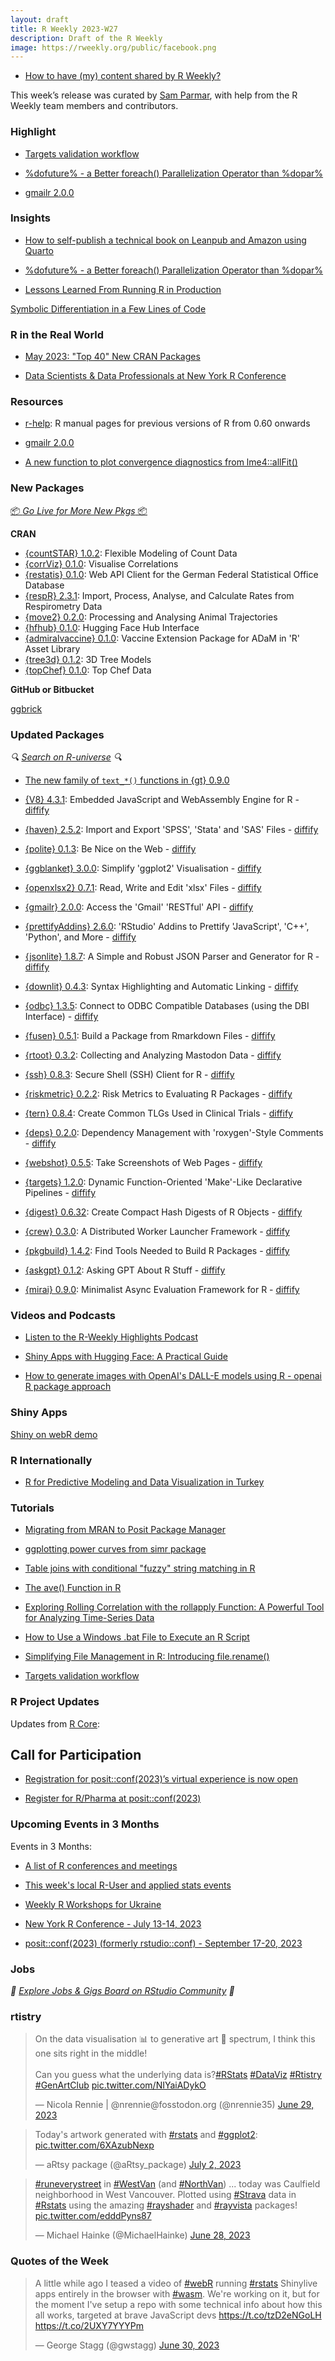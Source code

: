 ```yaml
---
layout: draft
title: R Weekly 2023-W27
description: Draft of the R Weekly
image: https://rweekly.org/public/facebook.png
---
```



+ [How to have (my) content shared by R Weekly?](https://github.com/rweekly/rweekly.org#how-to-have-my-content-shared-by-r-weekly)

This week’s release was curated by [Sam Parmar](https://github.com/parmsam), with help from the R Weekly team members and contributors.



###  Highlight

+ [Targets validation workflow](https://appsilon.github.io/data.validator/articles/targets_workflow.html)

+ [%dofuture% - a Better foreach() Parallelization Operator than %dopar%](https://www.jottr.org/2023/06/26/dofuture/)

+ [gmailr 2.0.0](https://www.tidyverse.org/blog/2023/06/gmailr-2-0-0/)

### Insights

+ [How to self-publish a technical book on Leanpub and Amazon using Quarto](https://www.brodrigues.co/blog/2023-06-29-book_quarto/)

+ [%dofuture% - a Better foreach() Parallelization Operator than %dopar%](https://www.jottr.org/2023/06/26/dofuture/)

+ [Lessons Learned From Running R in Production](https://www.matthewrkaye.com/posts/2023-06-29-lessons-learned-from-running-r-in-production/lessons-learned-from-running-r-in-production.html)

[Symbolic Differentiation in a Few Lines of Code](https://reside-ic.github.io/blog/symbolic-differentiation-in-a-few-lines-of-code/)

### R in the Real World

+ [May 2023: "Top 40" New CRAN Packages](https://rviews.rstudio.com/2023/06/28/may-2023-top-40-new-cran-packages/)

+ [Data Scientists & Data Professionals at New York R Conference](https://www.r-consortium.org/blog/2023/06/22/data-scientists-and-data-professionals-at-new-york-r-conference)

###  Resources

* [r-help](https://github.com/hughjonesd/r-help): R manual pages for previous versions of R from 0.60 onwards

+ [gmailr 2.0.0](https://www.tidyverse.org/blog/2023/06/gmailr-2-0-0/)

+ [A new function to plot convergence diagnostics from lme4::allFit()](https://pablobernabeu.github.io/2023/a-new-function-to-plot-convergence-diagnostics-from-lme4-allfit/)

###  New Packages

<p class="added-hostname"><a href="https://rweekly.org/live" target="_blank" class="externalLink">📦 <i>Go Live for More New Pkgs</i> 📦</a></p>


**CRAN**

+ [{countSTAR} 1.0.2](https://cran.r-project.org/package=countSTAR): Flexible Modeling of Count Data
+ [{corrViz} 0.1.0](https://cran.r-project.org/package=corrViz): Visualise Correlations
+ [{restatis} 0.1.0](https://cran.r-project.org/package=restatis): Web API Client for the German Federal Statistical Office
Database
+ [{respR} 2.3.1](https://cran.r-project.org/package=respR): Import, Process, Analyse, and Calculate Rates from Respirometry
Data
+ [{move2} 0.2.0](https://cran.r-project.org/package=move2): Processing and Analysing Animal Trajectories
+ [{hfhub} 0.1.0](https://cran.r-project.org/package=hfhub): Hugging Face Hub Interface
+ [{admiralvaccine} 0.1.0](https://cran.r-project.org/package=admiralvaccine): Vaccine Extension Package for ADaM in 'R' Asset Library
+ [{tree3d} 0.1.2](https://cran.r-project.org/package=tree3d): 3D Tree Models
+ [{topChef} 0.1.0](https://cran.r-project.org/package=topChef): Top Chef Data

**GitHub or Bitbucket**

[ggbrick](https://github.com/doehm/ggbrick)


### Updated Packages

<i>🔍 [Search on R-universe](https://r-universe.dev/search/) 🔍</i>

+ [The new family of `text_*()` functions in {gt} 0.9.0](https://posit.co/blog/new-text-functions-in-gt-0-9-0/)

+ [{V8} 4.3.1](https://cran.r-project.org/package=V8): Embedded JavaScript and WebAssembly Engine for R - [diffify](https://diffify.com/R/V8)
+ [{haven} 2.5.2](https://cran.r-project.org/package=haven): Import and Export 'SPSS', 'Stata' and 'SAS' Files - [diffify](https://diffify.com/R/haven)
+ [{polite} 0.1.3](https://cran.r-project.org/package=polite): Be Nice on the Web - [diffify](https://diffify.com/R/polite)
+ [{ggblanket} 3.0.0](https://cran.r-project.org/package=ggblanket): Simplify 'ggplot2' Visualisation - [diffify](https://diffify.com/R/ggblanket)
+ [{openxlsx2} 0.7.1](https://cran.r-project.org/package=openxlsx2): Read, Write and Edit 'xlsx' Files - [diffify](https://diffify.com/R/openxlsx2)
+ [{gmailr} 2.0.0](https://cran.r-project.org/package=gmailr): Access the 'Gmail' 'RESTful' API - [diffify](https://diffify.com/R/gmailr)
+ [{prettifyAddins} 2.6.0](https://cran.r-project.org/package=prettifyAddins): 'RStudio' Addins to Prettify 'JavaScript', 'C++', 'Python', and
More - [diffify](https://diffify.com/R/prettifyAddins)
+ [{jsonlite} 1.8.7](https://cran.r-project.org/package=jsonlite): A Simple and Robust JSON Parser and Generator for R - [diffify](https://diffify.com/R/jsonlite)
+ [{downlit} 0.4.3](https://cran.r-project.org/package=downlit): Syntax Highlighting and Automatic Linking - [diffify](https://diffify.com/R/downlit)
+ [{odbc} 1.3.5](https://cran.r-project.org/package=odbc): Connect to ODBC Compatible Databases (using the DBI Interface) - [diffify](https://diffify.com/R/odbc)
+ [{fusen} 0.5.1](https://cran.r-project.org/package=fusen): Build a Package from Rmarkdown Files - [diffify](https://diffify.com/R/fusen)
+ [{rtoot} 0.3.2](https://cran.r-project.org/package=rtoot): Collecting and Analyzing Mastodon Data - [diffify](https://diffify.com/R/rtoot)
+ [{ssh} 0.8.3](https://cran.r-project.org/package=ssh): Secure Shell (SSH) Client for R - [diffify](https://diffify.com/R/ssh)
+ [{riskmetric} 0.2.2](https://cran.r-project.org/package=riskmetric): Risk Metrics to Evaluating R Packages - [diffify](https://diffify.com/R/riskmetric)
+ [{tern} 0.8.4](https://cran.r-project.org/package=tern): Create Common TLGs Used in Clinical Trials - [diffify](https://diffify.com/R/tern)
+ [{deps} 0.2.0](https://cran.r-project.org/package=deps): Dependency Management with 'roxygen'-Style Comments - [diffify](https://diffify.com/R/deps)
+ [{webshot} 0.5.5](https://cran.r-project.org/package=webshot): Take Screenshots of Web Pages - [diffify](https://diffify.com/R/webshot)
+ [{targets} 1.2.0](https://cran.r-project.org/package=targets): Dynamic Function-Oriented 'Make'-Like Declarative Pipelines - [diffify](https://diffify.com/R/targets)
+ [{digest} 0.6.32](https://cran.r-project.org/package=digest): Create Compact Hash Digests of R Objects - [diffify](https://diffify.com/R/digest)
+ [{crew} 0.3.0](https://cran.r-project.org/package=crew): A Distributed Worker Launcher Framework - [diffify](https://diffify.com/R/crew)
+ [{pkgbuild} 1.4.2](https://cran.r-project.org/package=pkgbuild): Find Tools Needed to Build R Packages - [diffify](https://diffify.com/R/pkgbuild)
+ [{askgpt} 0.1.2](https://cran.r-project.org/package=askgpt): Asking GPT About R Stuff - [diffify](https://diffify.com/R/askgpt)
+ [{mirai} 0.9.0](https://cran.r-project.org/package=mirai): Minimalist Async Evaluation Framework for R - [diffify](https://diffify.com/R/mirai)

###  Videos and Podcasts

* [Listen to the R-Weekly Highlights Podcast](https://rweekly.fireside.fm/)

+ [Shiny Apps with Hugging Face: A Practical Guide](https://www.youtube.com/watch?v=dwiELLRPPsg)

+ [How to generate images with OpenAI's DALL-E models using R - openai R package approach](https://www.youtube.com/watch?v=kXJyUsYeIJ4)

### Shiny Apps

[Shiny on webR demo](https://github.com/georgestagg/shiny-standalone-webr-demo)

### R Internationally

+ [R for Predictive Modeling and Data Visualization in Turkey](https://www.r-consortium.org/blog/2023/06/26/r-for-predictive-modeling-and-data-visualization-in-turkey)


###  Tutorials


+ [Migrating from MRAN to Posit Package Manager](https://posit.co/blog/migrating-from-mran-to-posit-package-manager/)

+ [ggplotting power curves from simr package](https://pablobernabeu.github.io/2023/ggplotting-power-curves-from-simr-package)

+ [Table joins with conditional "fuzzy" string matching in R](https://pablobernabeu.github.io/2023/table-joins-with-conditional-fuzzy-string-matching-in-r/)

+ [The ave() Function in R](https://www.spsanderson.com/steveondata/posts/2023-06-27/index.html)

+ [Exploring Rolling Correlation with the rollapply Function: A Powerful Tool for Analyzing Time-Series Data](https://www.spsanderson.com/steveondata/posts/2023-06-28/index.html)

+ [How to Use a Windows .bat File to Execute an R Script](https://www.spsanderson.com/steveondata/posts/2023-06-29/index.html)

+ [Simplifying File Management in R: Introducing file.rename()](https://www.spsanderson.com/steveondata/posts/2023-06-30/index.html)

<!--<div class="post-more-begin></div><div class="post-more-end"></div>-->

+ [Targets validation workflow](https://appsilon.github.io/data.validator/articles/targets_workflow.html)

###  R Project Updates

Updates from [R Core](http://developer.r-project.org/blosxom.cgi/R-devel/NEWS):

## Call for Participation

+ [Registration for posit::conf(2023)’s virtual experience is now open](https://posit.co/blog/posit-conf-2023-virtual-experience-registration/)

+ [Register for R/Pharma at posit::conf(2023)](https://posit.co/blog/register-for-r-pharma-at-positconf2023/)

###  Upcoming Events in 3 Months

Events in 3 Months:

+ [A list of R conferences and meetings](https://jumpingrivers.github.io/meetingsR/events.html)

+ [This week's local R-User and applied stats events](https://community.rstudio.com/c/irl)

+ [Weekly R Workshops for Ukraine](https://sites.google.com/view/dariia-mykhailyshyna/main/r-workshops-for-ukraine)

+ [New York R Conference - July 13-14, 2023](https://rstats.ai/nyr.html)

+ [posit::conf(2023) (formerly rstudio::conf) - September 17-20, 2023](https://posit.co/conference/)

### Jobs

<i>💼 [Explore Jobs & Gigs Board on RStudio Community](https://community.rstudio.com/c/jobs/) 💼</i>

###  rtistry

<blockquote class="twitter-tweet"><p lang="en" dir="ltr">On the data visualisation 📊 to generative art 🎨 spectrum, I think this one sits right in the middle! <br><br>Can you guess what the underlying data is?<a href="https://twitter.com/hashtag/RStats?src=hash&amp;ref_src=twsrc%5Etfw">#RStats</a> <a href="https://twitter.com/hashtag/DataViz?src=hash&amp;ref_src=twsrc%5Etfw">#DataViz</a> <a href="https://twitter.com/hashtag/Rtistry?src=hash&amp;ref_src=twsrc%5Etfw">#Rtistry</a> <a href="https://twitter.com/hashtag/GenArtClub?src=hash&amp;ref_src=twsrc%5Etfw">#GenArtClub</a> <a href="https://t.co/NIYaiADykO">pic.twitter.com/NIYaiADykO</a></p>&mdash; Nicola Rennie | @nrennie@fosstodon.org (@nrennie35) <a href="https://twitter.com/nrennie35/status/1674343240764456960?ref_src=twsrc%5Etfw">June 29, 2023</a></blockquote> <script async src="https://platform.twitter.com/widgets.js" charset="utf-8"></script>

<blockquote class="twitter-tweet"><p lang="en" dir="ltr">Today&#39;s artwork generated with <a href="https://twitter.com/hashtag/rstats?src=hash&amp;ref_src=twsrc%5Etfw">#rstats</a> and <a href="https://twitter.com/hashtag/ggplot2?src=hash&amp;ref_src=twsrc%5Etfw">#ggplot2</a>: <a href="https://t.co/6XAzubNexp">pic.twitter.com/6XAzubNexp</a></p>&mdash; aRtsy package (@aRtsy_package) <a href="https://twitter.com/aRtsy_package/status/1675387325486907392?ref_src=twsrc%5Etfw">July 2, 2023</a></blockquote> <script async src="https://platform.twitter.com/widgets.js" charset="utf-8"></script>

<blockquote class="twitter-tweet"><p lang="en" dir="ltr"><a href="https://twitter.com/hashtag/runeverystreet?src=hash&amp;ref_src=twsrc%5Etfw">#runeverystreet</a> in <a href="https://twitter.com/hashtag/WestVan?src=hash&amp;ref_src=twsrc%5Etfw">#WestVan</a> (and <a href="https://twitter.com/hashtag/NorthVan?src=hash&amp;ref_src=twsrc%5Etfw">#NorthVan</a>) ... today was Caulfield neighborhood in West Vancouver. Plotted using <a href="https://twitter.com/hashtag/Strava?src=hash&amp;ref_src=twsrc%5Etfw">#Strava</a> data in <a href="https://twitter.com/hashtag/Rstats?src=hash&amp;ref_src=twsrc%5Etfw">#Rstats</a> using the amazing <a href="https://twitter.com/hashtag/rayshader?src=hash&amp;ref_src=twsrc%5Etfw">#rayshader</a> and <a href="https://twitter.com/hashtag/rayvista?src=hash&amp;ref_src=twsrc%5Etfw">#rayvista</a> packages! <a href="https://t.co/edddPyns87">pic.twitter.com/edddPyns87</a></p>&mdash; Michael Hainke (@MichaelHainke) <a href="https://twitter.com/MichaelHainke/status/1673897828815605760?ref_src=twsrc%5Etfw">June 28, 2023</a></blockquote> <script async src="https://platform.twitter.com/widgets.js" charset="utf-8"></script>

###  Quotes of the Week

<blockquote class="twitter-tweet"><p lang="en" dir="ltr">A little while ago I teased a video of <a href="https://twitter.com/hashtag/webR?src=hash&amp;ref_src=twsrc%5Etfw">#webR</a> running <a href="https://twitter.com/hashtag/rstats?src=hash&amp;ref_src=twsrc%5Etfw">#rstats</a> Shinylive apps entirely in the browser with <a href="https://twitter.com/hashtag/wasm?src=hash&amp;ref_src=twsrc%5Etfw">#wasm</a>. We&#39;re working on it, but for the moment I&#39;ve setup a repo with some technical info about how this all works, targeted at brave JavaScript devs <a href="https://t.co/tzD2eNGoLH">https://t.co/tzD2eNGoLH</a> <a href="https://t.co/2UXY7YYYPm">https://t.co/2UXY7YYYPm</a></p>&mdash; George Stagg (@gwstagg) <a href="https://twitter.com/gwstagg/status/1674825985244512272?ref_src=twsrc%5Etfw">June 30, 2023</a></blockquote> <script async src="https://platform.twitter.com/widgets.js" charset="utf-8"></script>